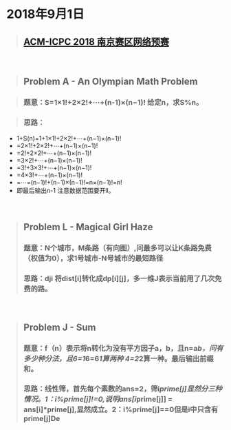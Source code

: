 # 2018年9月1日 
> ## <a href="https://nanti.jisuanke.com/?page=1&sort=id&kw=%E5%8D%97%E4%BA%AC&tags=">ACM-ICPC 2018 南京赛区网络预赛</a>

　
> ## Problem A - An Olympian Math Problem

> ### 题意：S=1×1!+2×2!+⋯+(n-1)×(n−1)! 给定n，求S%n。       

> ### 思路：
- 1+S(n)=1+1×1!+2×2!+⋯+(n−1)×(n−1)!
- =2×1!+2×2!+⋯+(n−1)×(n−1)!
- =2!+2×2!+⋯+(n−1)×(n−1)!
- =3×2!+⋯+(n−1)×(n−1)!
- =3!+3×3!+⋯+(n−1)×(n−1)!
- =4×3!+⋯+(n−1)×(n−1)!
- =⋯=(n−1)!+(n−1)×(n−1)!=n×(n−1)!=n!
- 即最后输出n-1 注意数据范围要开ll。

　
> ## Problem L - Magical Girl Haze
> ### 题意：N个城市，M条路（有向图）,问最多可以让K条路免费（权值为0），求1号城市-N号城市的最短路径
> ### 思路：dji 将dist[i]转化成dp[i][j]，多一维J表示当前用了几次免费的路。
 
　
> ## Problem J - Sum
> ### 题意：f（n）表示将n转化为没有平方因子a，b，且n=a*b，问有多少种分法，且6=1*6=6*1算两种 4=2*2算一种。最后输出前缀和。
> ### 思路：线性筛，首先每个素数的ans=2，筛i*prime[j]显然分三种情况。1：i%prime[j]!=0,说明ans[i*prime[j]] = ans[i]*prime[j],显然成立。2：i%prime[j]==0但是i中只含有prime[j]De 